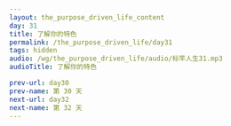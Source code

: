 ```yaml
---
layout: the_purpose_driven_life_content
day: 31
title: 了解你的特色
permalink: /the_purpose_driven_life/day31
tags: hidden
audio: /wg/the_purpose_driven_life/audio/标竿人生31.mp3
audioTitle: 了解你的特色

prev-url: day30
prev-name: 第 30 天
next-url: day32
next-name: 第 32 天
---
```


